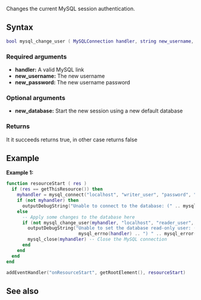 <pageclass class="#AA7592" subcaption="MTA-MySQL Module"></pageclass>

Changes the current MySQL session authentication.

Syntax
------

``` lua
bool mysql_change_user ( MySQLConnection handler, string new_username, string new_password [, string new_database ] )
```

### Required arguments

-   **handler:** A valid MySQL link
-   **new\_username:** The new username
-   **new\_password:** The new username password

### Optional arguments

-   **new\_database:** Start the new session using a new default database

### Returns

It it succeeds returns true, in other case returns false

Example
-------

**Example 1:**

``` lua
function resourceStart ( res )
  if (res == getThisResource()) then
    myhandler = mysql_connect("localhost", "writer_user", "password", "mta_users") -- Start with a read-write username
    if (not myhandler) then
      outputDebugString("Unable to connect to the database: (" .. mysql_errno(handler) .. ") " .. mysql_error(handler))
    else
      -- Apply some changes to the database here
      if (not mysql_change_user(myhandler, "localhost", "reader_user", "password", "mta_users")) then -- Change to a read-only user
        outputDebugString("Unable to set the database read-only user: (" ..
                           mysql_errno(handler) .. ") " .. mysql_error(handler))
        mysql_close(myhandler) -- Close the MySQL connection
      end
    end
  end
end

addEventHandler("onResourceStart", getRootElement(), resourceStart)
```

See also
--------

